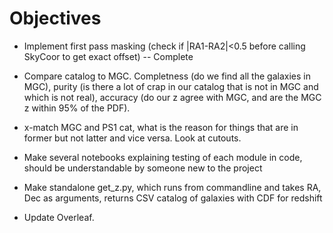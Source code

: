 # Objectives

 - Implement first pass masking  (check if |RA1-RA2|<0.5 before calling SkyCoor to get exact offset) -- Complete

 - Compare catalog to MGC. Completness (do we find all the galaxies in MGC), purity (is there a lot of crap in our catalog that is not in MGC and which is not real), accuracy (do our z agree with MGC, and are the MGC z within 95% of the PDF).

 - x-match MGC and PS1 cat, what is the reason for things that are in former but not latter and vice versa. Look at cutouts.

 - Make several  notebooks explaining testing of each module in  code, should be understandable by someone new to the project

 - Make standalone get_z.py, which runs from commandline and takes RA, Dec as arguments, returns CSV catalog of galaxies with CDF for redshift

 - Update Overleaf.
